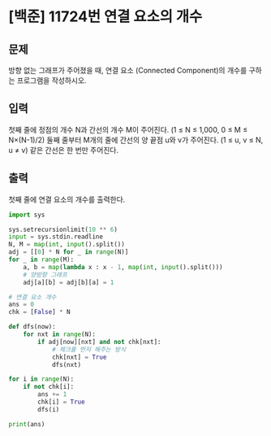 # [백준] 11724번 연결 요소의 개수

## 문제
방향 없는 그래프가 주어졌을 때, 연결 요소 (Connected Component)의 개수를 구하는 프로그램을 작성하시오.

## 입력
첫째 줄에 정점의 개수 N과 간선의 개수 M이 주어진다. (1 ≤ N ≤ 1,000, 0 ≤ M ≤ N×(N-1)/2) 둘째 줄부터 M개의 줄에 간선의 양 끝점 u와 v가 주어진다. (1 ≤ u, v ≤ N, u ≠ v) 같은 간선은 한 번만 주어진다.

## 출력
첫째 줄에 연결 요소의 개수를 출력한다.

```python
import sys

sys.setrecursionlimit(10 ** 6) 
input = sys.stdin.readline
N, M = map(int, input().split())
adj = [[0] * N for _ in range(N)]
for _ in range(M):
    a, b = map(lambda x : x - 1, map(int, input().split()))
    # 양방향 그래프
    adj[a][b] = adj[b][a] = 1

# 연결 요소 개수
ans = 0
chk = [False] * N

def dfs(now):
    for nxt in range(N):
        if adj[now][nxt] and not chk[nxt]:
            # 체크를 먼저 해주는 방식
            chk[nxt] = True
            dfs(nxt)

for i in range(N):
    if not chk[i]:
        ans += 1
        chk[i] = True
        dfs(i)

print(ans)
```
